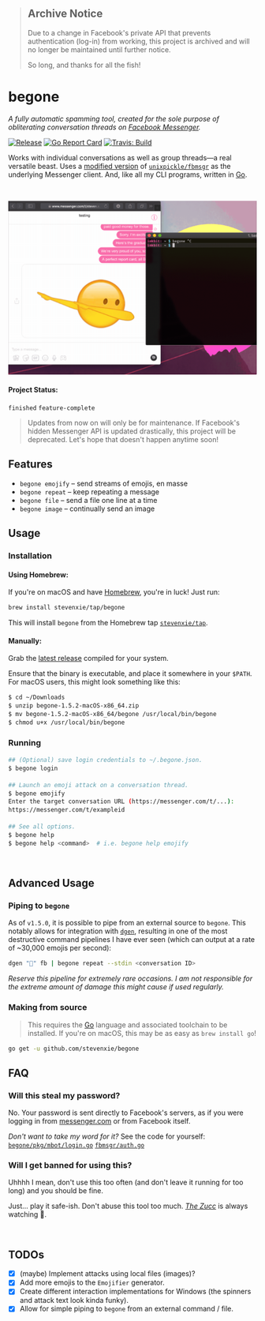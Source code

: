 > ## Archive Notice
>
> Due to a change in Facebook's private API that prevents authentication
> (log-in) from working, this project is archived and will no longer be
> maintained until further notice.
>
> So long, and thanks for all the fish!

# begone

_A fully automatic spamming tool, created for the sole purpose of obliterating
conversation threads on [Facebook Messenger](https://messenger.com)._

[![Release][release-img]][release]
[![Go Report Card][grp-img]][grp]
[![Travis: Build][travis-img]][travis]

Works with individual conversations as well as group threads—a real versatile
beast. Uses a [modified version](https://github.com/stevenxie/fbmsgr) of
[`unixpickle/fbmsgr`](https://github.com/unixpickle/fbmsgr) as the underlying
Messenger client. And, like all my CLI programs, written in
[Go](https://golang.org).

<br />
<p align="center">
  <img src="./docs/demo.gif" width=600>
</p>

#### Project Status:

`finished` `feature-complete`

> Updates from now on will only be for maintenance. If Facebook's hidden
> Messenger API is updated drastically, this project will be deprecated. Let's
> hope that doesn't happen anytime soon!

## Features

- `begone emojify` – send streams of emojis, en masse
- `begone repeat` – keep repeating a message
- `begone file` – send a file one line at a time
- `begone image` – continually send an image

## Usage

### Installation

#### Using Homebrew:

If you're on macOS and have [Homebrew](https://brew.sh), you're in luck! Just
run:

```bash
brew install stevenxie/tap/begone
```

This will install `begone` from the Homebrew tap
[`stevenxie/tap`](https://github.com/stevenxie/homebrew-tap).

#### Manually:

Grab the [latest release](https://github.com/stevenxie/begone/releases) compiled
for your system.

Ensure that the binary is executable, and place it somewhere in your `$PATH`.
For macOS users, this might look something like this:

```bash
$ cd ~/Downloads
$ unzip begone-1.5.2-macOS-x86_64.zip
$ mv begone-1.5.2-macOS-x86_64/begone /usr/local/bin/begone
$ chmod u+x /usr/local/bin/begone
```

### Running

```bash
## (Optional) save login credentials to ~/.begone.json.
$ begone login

## Launch an emoji attack on a conversation thread.
$ begone emojify
Enter the target conversation URL (https://messenger.com/t/...):
https://messenger.com/t/exampleid

## See all options.
$ begone help
$ begone help <command>  # i.e. begone help emojify
```

<br />

## Advanced Usage

### Piping to `begone`

As of `v1.5.0`, it is possible to pipe from an external source to `begone`. This
notably allows for integration with [`dgen`](https://github.com/stevenxie/dgen),
resulting in one of the most destructive command pipelines I have ever seen (which can
output at a rate of ~30,000 emojis per second):

```bash
dgen "👅" fb | begone repeat --stdin <conversation ID>
```

_Reserve this pipeline for extremely rare occasions. I am not responsible for
the extreme amount of damage this might cause if used regularly._

### Making from source

> This requires the [Go](https://golang.org) language and associated toolchain
> to be installed. If you're on macOS, this may be as easy as
> `brew install go`!

```bash
go get -u github.com/stevenxie/begone
```

## FAQ

### Will this steal my password?

No. Your password is sent directly to Facebook's servers, as if you were logging
in from [messenger.com](https://www.messenger.com) or from Facebook itself.

_Don't want to take my word for it?_ See the code for yourself:
[`begone/pkg/mbot/login.go`](https://github.com/stevenxie/begone/blob/master/pkg/mbot/login.go#L14)
[`fbmsgr/auth.go`](https://github.com/stevenxie/fbmsgr/blob/27295a7d480147bdf80f88f01ac9d0fc4b4dffba/auth.go#L76)

### Will I get banned for using this?

Uhhhh I mean, don't use this too often (and don't leave it running for too long)
and you should be fine.

Just... play it safe-ish. Don't abuse this tool too much.
[_The Zucc_](https://www.urbandictionary.com/define.php?term=The%20Zucc) is
always watching 👀.

<br />

## TODOs

- [x] (maybe) Implement attacks using local files (images)?
- [x] Add more emojis to the `Emojifier` generator.
- [x] Create different interaction implementations for Windows (the spinners
      and attack text look kinda funky).
- [x] Allow for simple piping to `begone` from an external command / file.

[grp]: https://goreportcard.com/report/github.com/stevenxie/begone
[grp-img]: https://goreportcard.com/badge/github.com/stevenxie/begone
[release]: https://github.com/stevenxie/begone/releases
[release-img]: https://img.shields.io/github/release/stevenxie/begone.svg
[travis]: https://travis-ci.com/stevenxie/begone
[travis-img]: https://travis-ci.com/stevenxie/begone.svg?branch=master
